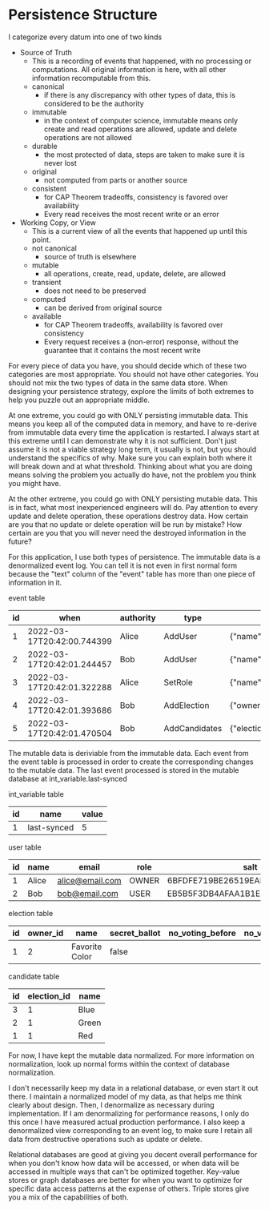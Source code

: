 # Persistence Structure

I categorize every datum into one of two kinds
- Source of Truth
  - This is a recording of events that happened, with no processing or computations.
    All original information is here, with all other information recomputable from this.
  - canonical
      - if there is any discrepancy with other types of data, this is considered to be the authority 
  - immutable
      - in the context of computer science, immutable means only create and read operations are allowed, update and delete operations are not allowed
  - durable
      - the most protected of data, steps are taken to make sure it is never lost
  - original
      - not computed from parts or another source
  - consistent
      - for CAP Theorem tradeoffs, consistency is favored over availability
      - Every read receives the most recent write or an error
- Working Copy, or View
  - This is a current view of all the events that happened up until this point.
  - not canonical
      - source of truth is elsewhere
  - mutable
      - all operations, create, read, update, delete, are allowed
  - transient
      - does not need to be preserved
  - computed
      - can be derived from original source
  - available
      - for CAP Theorem tradeoffs, availability is favored over consistency
      - Every request receives a (non-error) response, without the guarantee that it contains the most recent write

For every piece of data you have,
you should decide which of these two categories are most appropriate.
You should not have other categories.
You should not mix the two types of data in the same data store.
When designing your persistence strategy,
explore the limits of both extremes to help you puzzle out an appropriate middle.

At one extreme, you could go with ONLY persisting immutable data.
This means you keep all of the computed data in memory,
and have to re-derive from immutable data every time the application is restarted.
I always start at this extreme until I can demonstrate why it is not sufficient.
Don't just assume it is not a viable strategy long term,
it usually is not, but you should understand the specifics of why.
Make sure you can explain both where it will break down and at what threshold.
Thinking about what you are doing means solving the problem you actually do have, not the problem you think you might have.

At the other extreme, you could go with ONLY persisting mutable data.
This is in fact, what most inexperienced engineers will do.
Pay attention to every update and delete operation, these operations destroy data.
How certain are you that no update or delete operation will be run by mistake?
How certain are you that you will never need the destroyed information in the future?

For this application, I use both types of persistence.
The immutable data is a denormalized event log.
You can tell it is not even in first normal form because the "text" column of the "event" table has more than one piece of information in it.

event table

| id  | when                       | authority | type          | text                                                                                                                                                                          |
| --- | ---                        | ---       | ---           | ---                                                                                                                                                                           |
|   1 | 2022-03-17T20:42:00.744399 | Alice     | AddUser       | {"name":"Alice","email":"alice@email.com","salt":"6BFDFE719BE26519EAB2A88FB11AFCFA","hash":"77AD79890121131E6AAE055610942399D61468D9FB57C7CA2D0DB3DB3AC0487A","role":"OWNER"} |
|   2 | 2022-03-17T20:42:01.244457 | Bob       | AddUser       | {"name":"Bob","email":"bob@email.com","salt":"EB5B5F3DB4AFAA1B1E4A03236C8F3B6E","hash":"12923803F388CE705855C8B910924861CE11033F821ED53353CEBE08FA4F5841","role":"VOTER"}     |
|   3 | 2022-03-17T20:42:01.322288 | Alice     | SetRole       | {"name":"Bob","role":"USER"}                                                                                                                                                  |
|   4 | 2022-03-17T20:42:01.393686 | Bob       | AddElection   | {"owner":"Bob","name":"Favorite Color"}                                                                                                                                       |
|   5 | 2022-03-17T20:42:01.470504 | Bob       | AddCandidates | {"electionName":"Favorite Color","candidateNames":["Red","Green","Blue"]}                                                                                                     |

The mutable data is deriviable from the immutable data.
Each event from the event table is processed in order to create the corresponding changes to the mutable data.
The last event processed is stored in the mutable database at int_variable.last-synced

int_variable table

| id  | name        | value |
| --- | ---         | ---   |
|   1 | last-synced |     5 |

user table

| id  | name  | email           | role  | salt                             | hash                                                             |
| --- | ---   | ---             | ---   | ---                              | ---                                                              |
|   1 | Alice | alice@email.com | OWNER | 6BFDFE719BE26519EAB2A88FB11AFCFA | 77AD79890121131E6AAE055610942399D61468D9FB57C7CA2D0DB3DB3AC0487A |
|   2 | Bob   | bob@email.com   | USER  | EB5B5F3DB4AFAA1B1E4A03236C8F3B6E | 12923803F388CE705855C8B910924861CE11033F821ED53353CEBE08FA4F5841 |

election table

| id  | owner_id | name           | secret_ballot | no_voting_before | no_voting_after | allow_vote | allow_edit |
| --- | ---      | ---            | ---           | ---              | ---             | ---        | ---        |
|   1 |        2 | Favorite Color |         false |           <null> |          <null> |      false |       true |

candidate table

| id  | election_id | name  |
| --- | ---         | ---   |
|   3 |           1 | Blue  |
|   2 |           1 | Green |
|   1 |           1 | Red   |

For now, I have kept the mutable data normalized.
For more information on normalization, look up normal forms within the context of database normalization.

I don't necessarily keep my data in a relational database, or even start it out there.
I maintain a normalized model of my data, as that helps me think clearly about design.
Then, I denormalize as necessary during implementation.
If I am denormalizing for performance reasons, I only do this once I have measured actual production performance.
I also keep a denormalized view corresponding to an event log,
to make sure I retain all data from destructive operations such as update or delete.

Relational databases are good at giving you decent overall performance for when you don't know how data will be accessed,
or when data will be accessed in multiple ways that can't be optimized together.
Key-value stores or graph databases are better for when you want to optimize for specific data access patterns at the expense of others.
Triple stores give you a mix of the capabilities of both.
